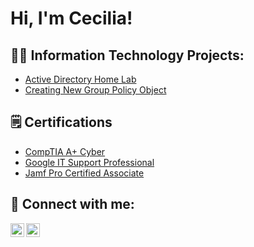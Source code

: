 <h1>Hi, I'm Cecilia! </h1>

<h2>👨‍💻 Information Technology Projects:</h2>

- [Active Directory Home Lab](https://github.com/cecilianguyencg/ActiveDirectoryLab)
- [Creating New Group Policy Object](https://github.com/cecilianguyencg/GroupPolicyObject)

<h2>🗒️ Certifications</h2>

- [CompTIA A+ Cyber](https://www.coursera.org/account/accomplishments/verify/A5JZ6PQ22UG2?utm_source=link&utm_medium=certificate&utm_content=cert_image&utm_campaign=sharing_cta&utm_product=course)
- [Google IT Support Professional](https://www.coursera.org/account/accomplishments/professional-cert/ZJJG5HVZ5AZN?utm_source=link&utm_medium=certificate&utm_content=cert_image&utm_campaign=sharing_cta&utm_product=prof)
- [Jamf Pro Certified Associate](https://www.credly.com/badges/9e4ec862-7b03-4a33-bef3-04e3337937ca/linked_in_profile)

<h2> 🤳 Connect with me:</h2>

[<img align="left" alt="CeciliaNguyen | LinkedIn" width="22px" src="https://cdn.jsdelivr.net/npm/simple-icons@v3/icons/linkedin.svg" />][linkedin]
[<img align="left" alt="JoshMadakor | YouTube" width="22px" src="https://cdn.jsdelivr.net/npm/simple-icons@v3/icons/youtube.svg" />][youtube]

[linkedin]: https://linkedin.com/in/cecilianguyencg
[youtube]: https://www.youtube.com/c/cecilianguyencg

<!--
**cecilianguyencg/cecilianguyencg** is a ✨ _special_ ✨ repository because its `README.md` (this file) appears on your GitHub profile.

Here are some ideas to get you started:

- 🔭 I’m currently working on ...
- 🌱 I’m currently learning ...
- 👯 I’m looking to collaborate on ...
- 🤔 I’m looking for help with ...
- 💬 Ask me about ...
- 📫 How to reach me: ...
- 😄 Pronouns: ...
- ⚡ Fun fact: ...
-->
